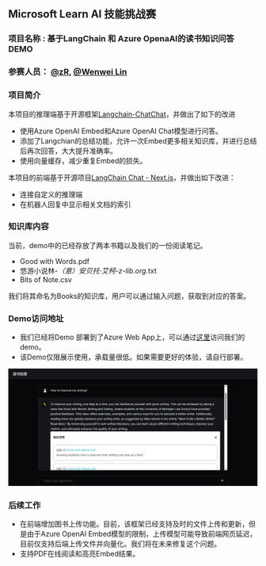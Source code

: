 ## Microsoft Learn AI 技能挑战赛
### 项目名称 : 基于LangChain 和 Azure OpenaAI的读书知识问答DEMO
### 参赛人员： [@zR](https://github.com/zRzRzRzRzRzRzR), [@Wenwei Lin](https://github.com/wenwei-lin)

### 项目简介
本项目的推理端基于开源框架[Langchain-ChatChat](https://github.com/chatchat-space/Langchain-Chatchat)，并做出了如下的改进
+ 使用Azure OpenAI Embed和Azure OpenAI Chat模型进行问答。
+ 添加了Langchian的总结功能，允许一次Embed更多相关知识库，并进行总结后再次回答，大大提升准确率。
+ 使用向量缓存，减少重复Embed的损失。

本项目的前端基于开源项目[LangChain Chat - Next.js](https://github.com/zahidkhawaja/langchain-chat-nextjs)，并做出如下改进：
+ 连接自定义的推理端
+ 在机器人回复中显示相关文档的索引


### 知识库内容
当前，demo中的已经存放了两本书籍以及我们的一份阅读笔记。
+ Good with Words.pdf
+ 悠游小说林-_（意）安贝托·艾柯_-_z-lib.org_.txt
+ Bits of Note.csv

我们将其命名为Books的知识库，用户可以通过输入问题，获取到对应的答案。

### Demo访问地址
+ 我们已经将Demo 部署到了Azure Web App上，可以通过[这里](https://wonderful-sea-0b60a9b00.3.azurestaticapps.net/)访问我们的demo。
+ 该Demo仅限展示使用，承载量很低。如果需要更好的体验，请自行部署。

![](./imgs/book-copilot-demo.png)

### 后续工作
+ 在前端增加图书上传功能。目前，该框架已经支持及时的文件上传和更新，但是由于Azure OpenAI Embed模型的限制，上传模型可能导致前端网页延迟，目前仅支持后端上传文件并向量化。我们将在未来修复这个问题。
+ 支持PDF在线阅读和高亮Embed结果。